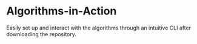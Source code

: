 # Algorithms-in-Action
Easily set up and interact with the algorithms through an intuitive CLI after downloading the repository.
